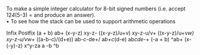 To	make	a	simple	integer	calculator	for	8-bit	signed	numbers	(i.e.	accept	
12*4*(5-3) =	and	produce	an	answer).	
• To	see	how	the	stack	can	be	used	to	support	arithmetic	operations

Infix Postfix
(a + b) ab+
(x-y-z) xy-z-
((x-y-z)/u+v) xy-z-u/v+
((x-y-z)/u+v*w) xy-z-u/vw*+
((a-b-c)/(d+e)) ab-c-de+/
a*b+c*(d-e) ab*cde-*+
(-a + b) ^ab+
(x-(-y)-z) x^y-za a
-b ^b
